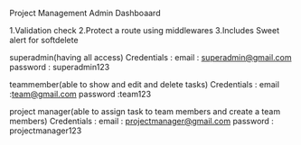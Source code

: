 Project Management Admin Dashboaard

1.Validation check 
2.Protect a route using middlewares
3.Includes Sweet alert for softdelete


superadmin(having all access)
Credentials :
email : superadmin@gmail.com
password : superadmin123


teammember(able to show and edit and delete tasks)
Credentials : 
email :team@gmail.com
password :team123


project manager(able to assign task to team members and create a team members)
Credentials :
email : projectmanager@gmail.com
password : projectmanager123
